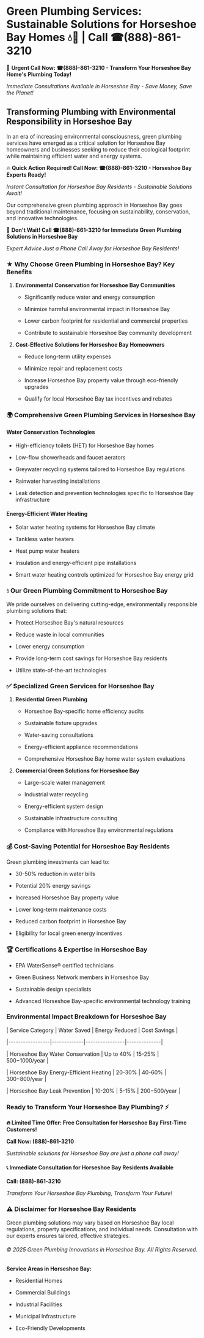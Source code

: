 # Green Plumbing Services: Sustainable Solutions for Horseshoe Bay Homes 💧🌿 | Call ☎(888)-861-3210

🚨 **Urgent Call Now: ☎(888)-861-3210 - Transform Your Horseshoe Bay Home's Plumbing Today!**
*Immediate Consultations Available in Horseshoe Bay - Save Money, Save the Planet!*

## Transforming Plumbing with Environmental Responsibility in Horseshoe Bay

In an era of increasing environmental consciousness, green plumbing services have emerged as a critical solution for Horseshoe Bay homeowners and businesses seeking to reduce their ecological footprint while maintaining efficient water and energy systems. 

🔥 **Quick Action Required! Call Now: ☎(888)-861-3210 - Horseshoe Bay Experts Ready!**
*Instant Consultation for Horseshoe Bay Residents - Sustainable Solutions Await!*

Our comprehensive green plumbing approach in Horseshoe Bay goes beyond traditional maintenance, focusing on sustainability, conservation, and innovative technologies.

🚨 **Don't Wait! Call ☎(888)-861-3210 for Immediate Green Plumbing Solutions in Horseshoe Bay**
*Expert Advice Just a Phone Call Away for Horseshoe Bay Residents!*

### ★ Why Choose Green Plumbing in Horseshoe Bay? Key Benefits

1. **Environmental Conservation for Horseshoe Bay Communities** 
   - Significantly reduce water and energy consumption
   - Minimize harmful environmental impact in Horseshoe Bay
   - Lower carbon footprint for residential and commercial properties
   - Contribute to sustainable Horseshoe Bay community development

2. **Cost-Effective Solutions for Horseshoe Bay Homeowners** 
   - Reduce long-term utility expenses
   - Minimize repair and replacement costs
   - Increase Horseshoe Bay property value through eco-friendly upgrades
   - Qualify for local Horseshoe Bay tax incentives and rebates

### 🌍 Comprehensive Green Plumbing Services in Horseshoe Bay

#### Water Conservation Technologies
- High-efficiency toilets (HET) for Horseshoe Bay homes
- Low-flow showerheads and faucet aerators
- Greywater recycling systems tailored to Horseshoe Bay regulations
- Rainwater harvesting installations
- Leak detection and prevention technologies specific to Horseshoe Bay infrastructure

#### Energy-Efficient Water Heating
- Solar water heating systems for Horseshoe Bay climate
- Tankless water heaters
- Heat pump water heaters
- Insulation and energy-efficient pipe installations
- Smart water heating controls optimized for Horseshoe Bay energy grid

### 💧 Our Green Plumbing Commitment to Horseshoe Bay

We pride ourselves on delivering cutting-edge, environmentally responsible plumbing solutions that:
- Protect Horseshoe Bay's natural resources
- Reduce waste in local communities
- Lower energy consumption
- Provide long-term cost savings for Horseshoe Bay residents
- Utilize state-of-the-art technologies

### ✅ Specialized Green Services for Horseshoe Bay

1. **Residential Green Plumbing**
   - Horseshoe Bay-specific home efficiency audits
   - Sustainable fixture upgrades
   - Water-saving consultations
   - Energy-efficient appliance recommendations
   - Comprehensive Horseshoe Bay home water system evaluations

2. **Commercial Green Solutions for Horseshoe Bay**
   - Large-scale water management
   - Industrial water recycling
   - Energy-efficient system design
   - Sustainable infrastructure consulting
   - Compliance with Horseshoe Bay environmental regulations

### 💰 Cost-Saving Potential for Horseshoe Bay Residents

Green plumbing investments can lead to:
- 30-50% reduction in water bills
- Potential 20% energy savings
- Increased Horseshoe Bay property value
- Lower long-term maintenance costs
- Reduced carbon footprint in Horseshoe Bay
- Eligibility for local green energy incentives

### 🏆 Certifications & Expertise in Horseshoe Bay

- EPA WaterSense® certified technicians
- Green Business Network members in Horseshoe Bay
- Sustainable design specialists
- Advanced Horseshoe Bay-specific environmental technology training

### Environmental Impact Breakdown for Horseshoe Bay

| Service Category | Water Saved | Energy Reduced | Cost Savings |
|-----------------|-------------|----------------|--------------|
| Horseshoe Bay Water Conservation | Up to 40% | 15-25% | $500-$1000/year |
| Horseshoe Bay Energy-Efficient Heating | 20-30% | 40-60% | $300-$800/year |
| Horseshoe Bay Leak Prevention | 10-20% | 5-15% | $200-$500/year |

### Ready to Transform Your Horseshoe Bay Plumbing? ⚡

**🔥 Limited Time Offer: Free Consultation for Horseshoe Bay First-Time Customers!**

**Call Now: (888)-861-3210**
*Sustainable solutions for Horseshoe Bay are just a phone call away!*

#### 📞 Immediate Consultation for Horseshoe Bay Residents Available

**Call: (888)-861-3210**
*Transform Your Horseshoe Bay Plumbing, Transform Your Future!*

### ⚠️ Disclaimer for Horseshoe Bay Residents

Green plumbing solutions may vary based on Horseshoe Bay local regulations, property specifications, and individual needs. Consultation with our experts ensures tailored, effective strategies.

###### © 2025 Green Plumbing Innovations in Horseshoe Bay. All Rights Reserved.

**Service Areas in Horseshoe Bay:** 
- Residential Homes
- Commercial Buildings
- Industrial Facilities
- Municipal Infrastructure
- Eco-Friendly Developments
